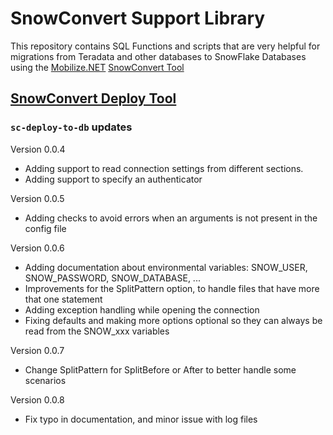 ﻿# SnowConvert Support Library
 
 This repository contains SQL Functions and scripts that are very helpful for migrations 
 from Teradata and other databases to SnowFlake Databases 
 using the [Mobilize.NET](https://www.mobilize.net/) [SnowConvert Tool](https://www.mobilize.net/products/database-migrations/snowconvert)


## [SnowConvert Deploy Tool](https://pypi.org/project/snowconvert-deploy-tool/)

### `sc-deploy-to-db` updates

Version 0.0.4

* Adding support to read connection settings from different sections.
* Adding support to specify an authenticator

Version 0.0.5

* Adding checks to avoid errors when an arguments is not present in the config file

Version 0.0.6

* Adding documentation about environmental variables: SNOW_USER, SNOW_PASSWORD, SNOW_DATABASE, ...
* Improvements for the SplitPattern option, to handle files that have more that one statement
* Adding exception handling while opening the connection
* Fixing defaults and making more options optional so they can always be read from the SNOW_xxx variables

Version 0.0.7

* Change SplitPattern for SplitBefore or After to better handle some scenarios

Version 0.0.8

* Fix typo in documentation, and minor issue with log files
